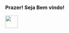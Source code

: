 ### Prazer! Seja Bem vindo!

<img src="https://cdn.jsdelivr.net/gh/devicons/devicon/icons/python/python-original.svg" width=40 />
